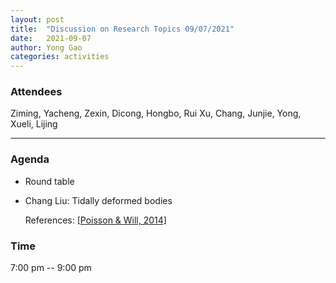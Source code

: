 ```yaml
---
layout: post
title:  "Discussion on Research Topics 09/07/2021"
date:   2021-09-07
author: Yong Gao
categories: activities
---
```



### Attendees

Ziming, Yacheng, Zexin, Dicong,  Hongbo, Rui Xu, Chang, Junjie, Yong, Xueli, Lijing

---

### Agenda

- Round table
- Chang Liu: Tidally deformed bodies

  References: [[Poisson & Will, 2014]](https://www.cambridge.org/9781107032866)


### Time

7:00 pm -- 9:00 pm
